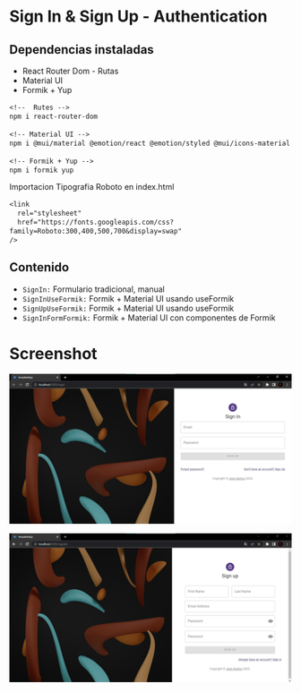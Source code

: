 # Sign In & Sign Up - Authentication

## Dependencias instaladas
* React Router Dom - Rutas
* Material UI
* Formik + Yup

```
<!--  Rutes -->
npm i react-router-dom

<!-- Material UI -->
npm i @mui/material @emotion/react @emotion/styled @mui/icons-material

<!-- Formik + Yup -->
npm i formik yup
```

Importacion Tipografia Roboto en index.html
```
<link
  rel="stylesheet"
  href="https://fonts.googleapis.com/css?family=Roboto:300,400,500,700&display=swap"
/>
```
## Contenido

* `SignIn:` Formulario tradicional, manual
* `SignInUseFormik:` Formik + Material UI usando useFormik
* `SignUpUseFormik:` Formik + Material UI usando useFormik
* `SignInFormFormik:` Formik + Material UI con componentes de Formik

# Screenshot
![LoginPage](/screenshots/ui-3.1.png)

![RegisterPage](/screenshots/ui-3.2.png)